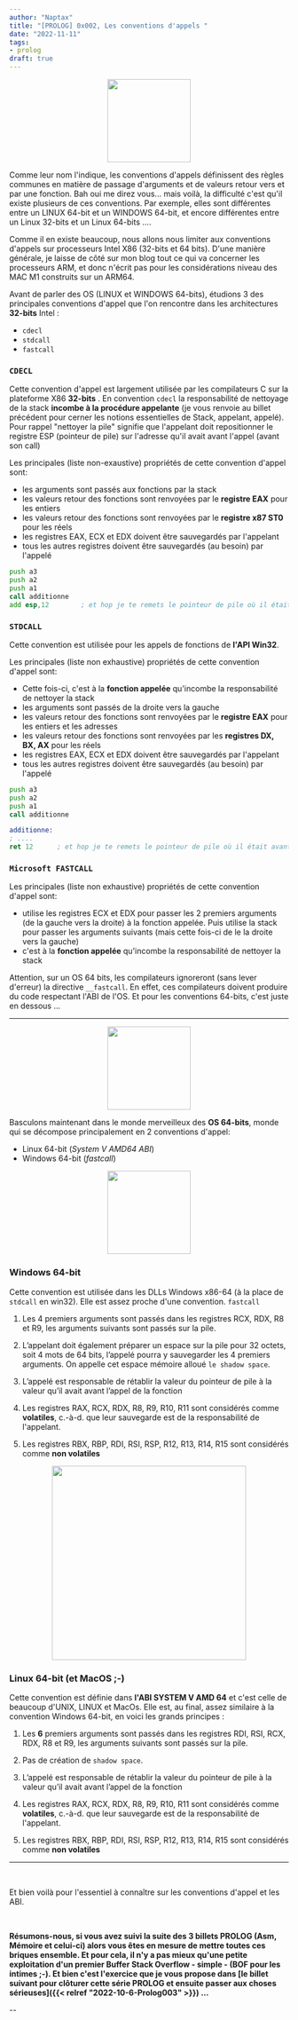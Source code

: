```yaml
---
author: "Naptax"
title: "[PROLOG] 0x002, Les conventions d'appels "
date: "2022-11-11"
tags: 
- prolog
draft: true
---
```


<center>
<img width="150" src="/images/virus-4.png">
</center>

Comme leur nom l'indique, les conventions d'appels définissent des règles communes en matière de passage d'arguments et de valeurs retour vers et par une fonction. Bah oui me direz vous... mais voilà, la difficulté c'est qu'il existe plusieurs de ces conventions. Par exemple, elles sont différentes entre un LINUX 64-bit et un WINDOWS 64-bit, et encore différentes entre un Linux 32-bits et un Linux 64-bits .... 

Comme il en existe beaucoup, nous allons nous limiter aux conventions d'appels sur processeurs Intel X86 (32-bits et 64 bits). D'une manière générale, je laisse de côté sur mon blog tout ce qui va concerner les processeurs ARM, et donc n'écrit pas pour les considérations niveau des MAC M1 construits sur un ARM64.

Avant de parler des OS (LINUX et WINDOWS 64-bits), étudions 3 des principales conventions d'appel que l'on rencontre dans les architectures **32-bits** Intel :
- `cdecl`
- `stdcall`
- `fastcall`

### `CDECL`

Cette convention d'appel est largement utilisée par les compilateurs C sur la plateforme X86 **32-bits**
.
En convention `cdecl` la responsabilité de nettoyage de la stack **incombe à la procédure appelante** (je vous renvoie au billet précédent pour cerner les notions essentielles de Stack, appelant, appelé). Pour rappel "nettoyer la pile" signifie que l'appelant doit repositionner le registre ESP (pointeur de pile) sur l'adresse qu'il avait avant l'appel (avant son call) 

Les principales (liste non-exaustive) propriétés de cette convention d'appel sont:

- les arguments sont passés aux fonctions par la stack
- les valeurs retour des fonctions sont renvoyées par le **registre EAX** pour les entiers
- les valeurs retour des fonctions sont renvoyées par le **registre x87 ST0** pour les réels
- les registres EAX, ECX et EDX doivent être sauvegardés par l'appelant
- tous les autres registres doivent être sauvegardés (au besoin) par l'appelé

```asm
push a3
push a2
push a1
call additionne
add esp,12        ; et hop je te remets le pointeur de pile où il était avant le call
```

### `STDCALL`

Cette convention est utilisée pour les appels de fonctions de **l'API Win32**.

Les principales (liste non exhaustive) propriétés de cette convention d'appel sont:

- Cette fois-ci, c'est à la **fonction appelée** qu'incombe la responsabilité de nettoyer la stack
- les arguments sont passés de la droite vers la gauche
- les valeurs retour des fonctions sont renvoyées par le **registre EAX** pour les entiers et les adresses
- les valeurs retour des fonctions sont renvoyées par les **registres DX, BX, AX** pour les réels
- les registres EAX, ECX et EDX doivent être sauvegardés par l'appelant
- tous les autres registres doivent être sauvegardés (au besoin) par l'appelé

```asm
push a3
push a2
push a1
call additionne
```

```asm
additionne:
; ....
ret 12      ; et hop je te remets le pointeur de pile où il était avant le call
```


### `Microsoft FASTCALL`

Les principales (liste non exhaustive) propriétés de cette convention d'appel sont:

- utilise les registres ECX et EDX pour passer les 2 premiers arguments (de la gauche vers la droite) à la fonction appelée. Puis utilise la stack pour passer les arguments suivants (mais cette fois-ci de le la droite vers la gauche)
- c'est à la **fonction appelée** qu'incombe la responsabilité de nettoyer la stack

Attention, sur un OS 64 bits, les compilateurs ignoreront (sans lever d'erreur) la directive `__fastcall`. En effet, ces compilateurs doivent produire du code respectant l'ABI de l'OS. Et pour les conventions 64-bits, c'est juste en dessous ...

------
<center>
<img width="150" src="/images/64-bits.png">
</center>

Basculons maintenant dans le monde merveilleux des **OS 64-bits**, monde qui se décompose principalement en 2 conventions d'appel:
- Linux 64-bit (_System V AMD64 ABI_)
- Windows 64-bit (_fastcall_)

<center>
<img width="150" src="/images/windowsvintage.png">
</center>



### Windows  64-bit

Cette convention est utilisée dans les DLLs Windows x86-64 (à la place de `stdcall` en win32). Elle est assez proche d'une convention. `fastcall`

1. Les 4 premiers arguments sont passés dans les registres RCX, RDX, R8 et R9, les arguments suivants sont passés sur la pile. 

2. L’appelant doit également préparer un espace sur la pile pour 32 octets, soit 4 mots de 64 bits, l’appelé pourra y sauvegarder les 4 premiers arguments. On appelle cet espace mémoire alloué `le shadow space`.

3. L’appelé est responsable de rétablir la valeur du pointeur de pile à la valeur qu’il avait avant l’appel de la fonction

4. Les registres RAX, RCX, RDX, R8, R9, R10, R11 sont considérés comme **volatiles**, c.-à-d. que leur sauvegarde est de la responsabilité de l'appelant.

5. Les registres RBX, RBP, RDI, RSI, RSP, R12, R13, R14, R15 sont considérés comme **non volatiles** 

<center>
<img width="350"src="/images/stalman.png">
</center>

### Linux 64-bit (et MacOS ;-)

Cette convention est définie dans **l'ABI SYSTEM V AMD 64** et c'est celle de beaucoup d'UNIX, LINUX et MacOs.
Elle est, au final, assez similaire à la convention Windows 64-bit, en voici les grands principes :


1. Les **6** premiers arguments sont passés dans les registres RDI, RSI, RCX, RDX, R8 et R9, les arguments suivants sont passés sur la pile. 

2. Pas de création de `shadow space`.

3. L’appelé est responsable de rétablir la valeur du pointeur de pile à la valeur qu’il avait avant l’appel de la fonction

4. Les registres RAX, RCX, RDX, R8, R9, R10, R11 sont considérés comme **volatiles**, c.-à-d. que leur sauvegarde est de la responsabilité de l'appelant.

5. Les registres RBX, RBP, RDI, RSI, RSP, R12, R13, R14, R15 sont considérés comme **non volatiles** 
 
---
<BR/>

Et bien voilà pour l'essentiel à connaître sur les conventions d'appel et les ABI. 

<BR/>

**Résumons-nous, si vous avez suivi la suite des 3 billets PROLOG (Asm, Mémoire et celui-ci) alors vous êtes en mesure de mettre toutes ces briques ensemble.
Et pour cela, il n'y a pas mieux qu'une petite exploitation d'un premier Buffer Stack Overflow  - simple - (BOF pour les intimes ;-). Et bien c'est l'exercice que je vous propose dans [le billet suivant pour clôturer cette série PROLOG et ensuite passer aux choses sérieuses]({{< relref "2022-10-6-Prolog003" >}}) ...**

--